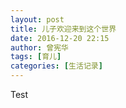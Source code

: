 ```yaml
---
layout: post
title: 儿子欢迎来到这个世界
date: 2016-12-20 22:15
author: 曾宪华
tags: [育儿]
categories: [生活记录]
---
```

Test
